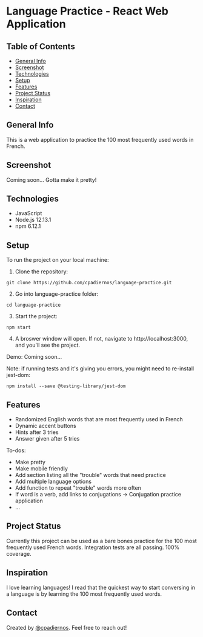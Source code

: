 # Language Practice - React Web Application

## Table of Contents

* [General Info](#general-info)
* [Screenshot](#screenshot)
* [Technologies](#technologies)
* [Setup](#setup)
* [Features](#features)
* [Project Status](#project-status)
* [Inspiration](#inspiration)
* [Contact](#contact)

## General Info
This is a web application to practice the 100 most frequently used words in French.

## Screenshot
Coming soon... Gotta make it pretty!

## Technologies
* JavaScript
* Node.js 12.13.1
* npm 6.12.1

## Setup
To run the project on your local machine:

1. Clone the repository:
```
git clone https://github.com/cpadiernos/language-practice.git
```

2. Go into language-practice folder:
```
cd language-practice
```

3. Start the project:
```
npm start
```

4. A broswer window will open. If not, navigate to http://localhost:3000, and you'll see the project.

Demo: Coming soon...

Note: if running tests and it's giving you errors, you might need to re-install jest-dom:
```
npm install --save @testing-library/jest-dom
```

## Features
* Randomized English words that are most frequently used in French
* Dynamic accent buttons
* Hints after 3 tries
* Answer given after 5 tries

To-dos:
* Make pretty
* Make mobile friendly
* Add section listing all the "trouble" words that need practice
* Add multiple language options
* Add function to repeat "trouble" words more often
* If word is a verb, add links to conjugations -> Conjugation practice application
* ...

## Project Status
Currently this project can be used as a bare bones practice for the 100 most frequently used French words. Integration tests are all passing. 100% coverage.

## Inspiration
I love learning languages! I read that the quickest way to start conversing in a language is by learning the 100 most frequently used words.

## Contact
Created by [@cpadiernos](https://www.linkedin.com/in/carolpadiernos/). Feel free to reach out!

